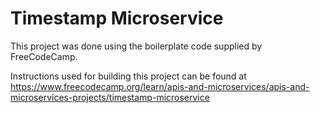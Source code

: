 # Timestamp Microservice

This project was done using the boilerplate code supplied by FreeCodeCamp. 

Instructions used for building this project can be found at https://www.freecodecamp.org/learn/apis-and-microservices/apis-and-microservices-projects/timestamp-microservice
